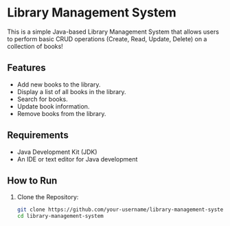 # Library Management System

This is a simple Java-based Library Management System that allows users to perform basic CRUD operations (Create, Read, Update, Delete) on a collection of books!

## Features

- Add new books to the library.
- Display a list of all books in the library.
- Search for books.
- Update book information.
- Remove books from the library.

## Requirements

- Java Development Kit (JDK)
- An IDE or text editor for Java development

## How to Run

1. Clone the Repository:
   ```bash
   git clone https://github.com/your-username/library-management-system.git
   cd library-management-system
